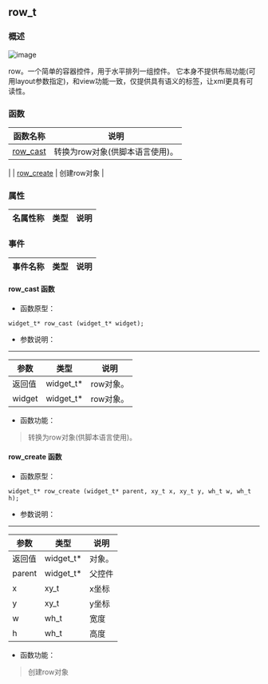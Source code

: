 ## row\_t
### 概述
![image](images/row_t_0.png)

 row。一个简单的容器控件，用于水平排列一组控件。
 它本身不提供布局功能(可用layout参数指定)，和view功能一致，仅提供具有语义的标签，让xml更具有可读性。
### 函数
<p id="row_t_methods">

| 函数名称 | 说明 | 
| -------- | ------------ | 
| <a href="#row_t_row_cast">row\_cast</a> |  转换为row对象(供脚本语言使用)。 |
| <a href="#row_t_row_create">row\_create</a> |  创建row对象 |
### 属性
<p id="row_t_properties">

| 名属性称 | 类型 | 说明 | 
| -------- | ----- | ------------ | 
### 事件
<p id="row_t_events">

| 事件名称 | 类型  | 说明 | 
| -------- | ----- | ------- | 
#### row\_cast 函数
* 函数原型：

```
widget_t* row_cast (widget_t* widget);
```

* 参数说明：

-----------------------

| 参数 | 类型 | 说明 |
| -------- | ----- | --------- |
| 返回值 | widget\_t* | row对象。 |
| widget | widget\_t* | row对象。 |
* 函数功能：

> <p id="row_t_row_cast"> 转换为row对象(供脚本语言使用)。



#### row\_create 函数
* 函数原型：

```
widget_t* row_create (widget_t* parent, xy_t x, xy_t y, wh_t w, wh_t h);
```

* 参数说明：

-----------------------

| 参数 | 类型 | 说明 |
| -------- | ----- | --------- |
| 返回值 | widget\_t* | 对象。 |
| parent | widget\_t* | 父控件 |
| x | xy\_t | x坐标 |
| y | xy\_t | y坐标 |
| w | wh\_t | 宽度 |
| h | wh\_t | 高度 |
* 函数功能：

> <p id="row_t_row_create"> 创建row对象




